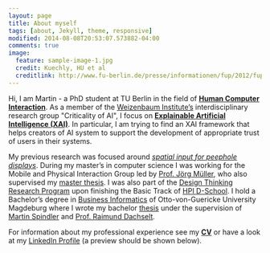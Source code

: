 ```yaml
---
layout: page
title: About myself
tags: [about, Jekyll, theme, responsive]
modified: 2014-08-08T20:53:07.573882-04:00
comments: true
image:
  feature: sample-image-1.jpg
  credit: Kuechly, HU et al
  creditlink: http://www.fu-berlin.de/presse/informationen/fup/2012/fup_12_252/
---
```

Hi, I am Martin - a PhD student at TU Berlin in the field of **[Human Computer Interaction](http://en.wikipedia.org/wiki/Human–computer_interaction.)**.
As a member of the [Weizenbaum Institute’s](https://vernetzung-und-gesellschaft.de/english/) interdisciplinary research group "Criticality of AI",
I focus on **[Explainable Artificial Intelligence (XAI)](https://en.wikipedia.org/wiki/Explainable_Artificial_Intelligence)**.
In particular, I am trying to find an XAI framework that helps creators of AI system to support the development of appropriate trust of users in their systems.

My previous research was focused around [*spatial input for peephole displays*](/../SpatialTrackingForHandhelds).
During my master’s in computer science I was working for the Mobile and Physical Interaction Group led by [Prof. Jörg Müller](http://joergmueller.info), who also supervised my [master thesis](/pub/MasterThesis.pdf).
I was also part of the [Design Thinking Research Program](https://hpi.de/dtrp/programm/uebersicht.html) upon finishing the Basic Track of [HPI D-School](https://hpi.de/en/school-of-design-thinking/hpi-d-school.html).
I hold a Bachelor’s degree in [Business Informatics](https://farafin.de/studieninteressenten/bachelor/wirtschaftsinformatik) of Otto-von-Guericke University Magdeburg where I wrote my bachelor [thesis](/pub/BachelorThesis.pdf) under the supervision of [Martin Spindler](https://isgwww.cs.uni-magdeburg.de/isg/spindler.html) and [Prof. Raimund Dachselt](http://mt.inf.tu-dresden.de/~dachselt/).


For information about my professional experience see my [**CV**](/pub/schuessler_cv.pdf) or have a look at my [LinkedIn Profile](https://www.linkedin.com/in/schuesslerm) (a preview should be shown below).

<script src="//platform.linkedin.com/in.js" type="text/javascript"></script>
<script type="IN/MemberProfile" data-id="https://www.linkedin.com/in/schuesslerm" data-format="inline"></script>
